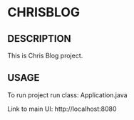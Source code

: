 CHRISBLOG
=========


DESCRIPTION
-----------

This is Chris Blog project.
  

USAGE
-----

To run project run class: 
Application.java

Link to main UI:
http://localhost:8080